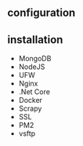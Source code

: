 ## configuration
## installation
 * MongoDB
 * NodeJS
 * UFW
 * Nginx
 * .Net Core
 * Docker
 * Scrapy
 * SSL
 * PM2
 * vsftp

